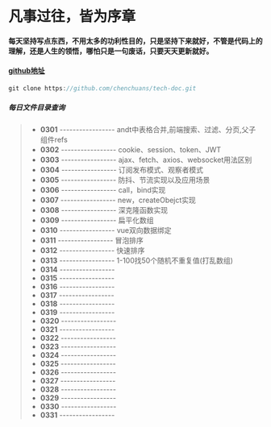 # 凡事过往，皆为序章 

#### 每天坚持写点东西，不用太多的功利性目的，只是坚持下来就好，不管是代码上的理解，还是人生的领悟，哪怕只是一句废话，只要天天更新就好。

#### [github地址](https://github.com/chenchuans/tech-doc)

``` js
git clone https://github.com/chenchuans/tech-doc.git
```

##### 每日文件目录查询

>* **0301** ----------------- andt中表格合并,前端搜索、过滤、分页,父子组件refs
>* **0302** ----------------- cookie、session、token、JWT
>* **0303** ----------------- ajax、fetch、axios、websocket用法区别
>* **0304** ----------------- 订阅发布模式、观察者模式
>* **0305** ----------------- 防抖、节流实现以及应用场景
>* **0306** ----------------- call，bind实现
>* **0307** ----------------- new，createObejct实现
>* **0308** ----------------- 深克隆函数实现
>* **0309** ----------------- 扁平化数组
>* **0310** ----------------- vue双向数据绑定
>* **0311** ----------------- 冒泡排序
>* **0312** ----------------- 快速排序
>* **0313** ----------------- 1-100找50个随机不重复值(打乱数组)
>* **0314** ----------------- 
>* **0315** ----------------- 
>* **0316** ----------------- 
>* **0317** ----------------- 
>* **0318** ----------------- 
>* **0319** ----------------- 
>* **0320** ----------------- 
>* **0321** ----------------- 
>* **0322** ----------------- 
>* **0323** ----------------- 
>* **0324** ----------------- 
>* **0325** ----------------- 
>* **0326** ----------------- 
>* **0327** ----------------- 
>* **0328** ----------------- 
>* **0329** ----------------- 
>* **0330** ----------------- 
>* **0331** ----------------- 